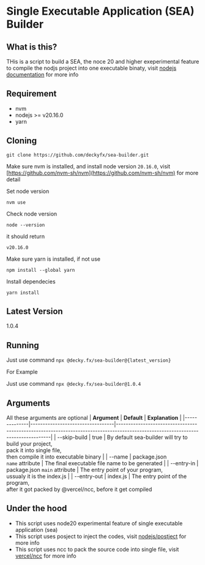 # Single Executable Application (SEA) Builder

## What is this?

THis is a script to build a SEA, the noce 20 and higher exeperimental feature to compile the nodjs project into one executable binaty, visit [nodejs documentation](https://nodejs.org/api/single-executable-applications.html) for more info

## Requirement

- nvm
- nodejs >= v20.16.0
- yarn

## Cloning

`git clone https://github.com/deckyfx/sea-builder.git`

Make sure nvm is installed, and install node version `20.16.0`, visit [https://github.com/nvm-sh/nvm](https://github.com/nvm-sh/nvm) for more detail

Set node version

`nvm use`

Check node version

`node --version`

it should return

`v20.16.0`

Make sure yarn is installed, if not use

`npm install --global yarn`

Install dependecies

`yarn install`

## Latest Version

1.0.4

## Running

Just use command `npx @decky.fx/sea-builder@{latest_version}`

For Example

Just use command `npx @decky.fx/sea-builder@1.0.4`

## Arguments

All these arguments are optional
| **Argument** | **Default** | **Explanation** |
|--------------|----------------------------------|---------------------------------------------------------------------------------------------------------------------------------|
| --skip-build | true | By default sea-builder will try to build your project, <br>pack it into single file, <br>then compile it into executable binary |
| --name | package.json<br>`name` attribute | The final executable file name to be generated |
| --entry-in | package.json `main` attribute | The entry point of your program, <br>ussualy it is the index.js |
| --entry-out | index.js | The entry point of the program, <br>after it got packed by @vercel/ncc, before it get compiled

## Under the hood

- This script uses node20 experimental feature of single executable application (sea)
- This script uses posject to inject the codes, visit [nodejs/postject](https://github.com/nodejs/postject) for more info
- This script uses ncc to pack the source code into single file, visit [vercel/ncc](https://github.com/vercel/ncc) for more info
